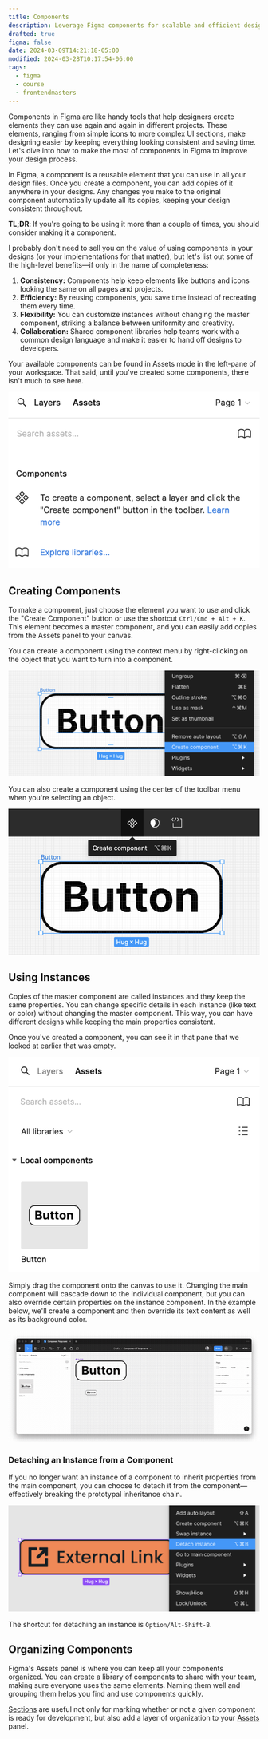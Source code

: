 ```yaml
---
title: Components
description: Leverage Figma components for scalable and efficient design. Create, reuse, and manage elements easily for consistency and collaboration across projects.
drafted: true
figma: false
date: 2024-03-09T14:21:18-05:00
modified: 2024-03-28T10:17:54-06:00
tags:
  - figma
  - course
  - frontendmasters
---
```


Components in Figma are like handy tools that help designers create elements they can use again and again in different projects. These elements, ranging from simple icons to more complex UI sections, make designing easier by keeping everything looking consistent and saving time. Let's dive into how to make the most of components in Figma to improve your design process.

In Figma, a component is a reusable element that you can use in all your design files. Once you create a component, you can add copies of it anywhere in your designs. Any changes you make to the original component automatically update all its copies, keeping your design consistent throughout.

**TL;DR**: If you're going to be using it more than a couple of times, you should consider making it a component.

I probably don't need to sell you on the value of using components in your designs (or your implementations for that matter), but let's list out some of the high-level benefits—if only in the name of completeness:

1. **Consistency:** Components help keep elements like buttons and icons looking the same on all pages and projects.
2. **Efficiency:** By reusing components, you save time instead of recreating them every time.
3. **Flexibility:** You can customize instances without changing the master component, striking a balance between uniformity and creativity.
4. **Collaboration:** Shared component libraries help teams work with a common design language and make it easier to hand off designs to developers.

Your available components can be found in Assets mode in the left-pane of your workspace. That said, until you've created some components, there isn't much to see here.

![An Empty Components Pane](../../assets/figma-empty-components-pane.png)

## Creating Components

To make a component, just choose the element you want to use and click the "Create Component" button or use the shortcut `Ctrl/Cmd + Alt + K`. This element becomes a master component, and you can easily add copies from the Assets panel to your canvas.

You can create a component using the context menu by right-clicking on the object that you want to turn into a component.

![Creating a Component from the Context Menu in Figma](../../assets/figma-create-component-context-menu.png)

You can also create a component using the center of the toolbar menu when you're selecting an object.

![Creating a Component from the Toolbar Menu](../../assets/figma-create-component-toolbar-menu.png)

## Using Instances

Copies of the master component are called instances and they keep the same properties. You can change specific details in each instance (like text or color) without changing the master component. This way, you can have different designs while keeping the main properties consistent.

Once you've created a component, you can see it in that pane that we looked at earlier that was empty.

![Components in Figma's asset pane](../../assets/figma-components-in-asset-pane.png)

Simply drag the component onto the canvas to use it. Changing the main component will cascade down to the individual component, but you can also override certain properties on the instance component. In the example below, we'll create a component and then override its text content as well as its background color.

![Creating an instance component](../../assets/figma-creating-an-instance-component.gif)

### Detaching an Instance from a Component

If you no longer want an instance of a component to inherit properties from the main component, you can choose to detach it from the component—effectively breaking the prototypal inheritance chain.

![Detatch a component](../../assets/figma-detatch-component.png)

The shortcut for detaching an instance is `Option/Alt-Shift-B`.

## Organizing Components

Figma's Assets panel is where you can keep all your components organized. You can create a library of components to share with your team, making sure everyone uses the same elements. Naming them well and grouping them helps you find and use components quickly.

[Sections](layers.md#sections) are useful not only for marking whether or not a given component is ready for development, but also add a layer of organization to your [Assets](getting-started.md#assets) panel.
